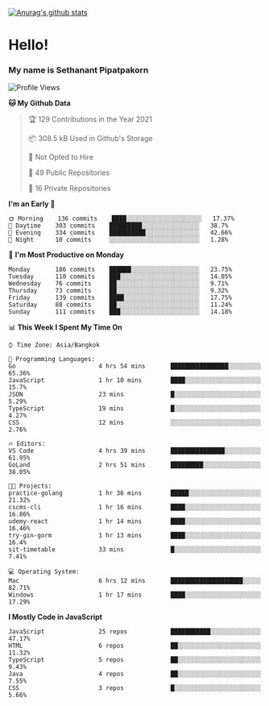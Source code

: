 [![Anurag's github stats](https://github-readme-stats.vercel.app/api?username=thetkpark&count_private=true&show_icons=true&theme=dracula)](https://github.com/anuraghazra/github-readme-stats)

# Hello!
### My name is Sethanant Pipatpakorn

<!--START_SECTION:waka-->
![Profile Views](http://img.shields.io/badge/Profile%20Views-7-blue)

**🐱 My Github Data** 

> 🏆 129 Contributions in the Year 2021
 > 
> 📦 308.5 kB Used in Github's Storage 
 > 
> 🚫 Not Opted to Hire
 > 
> 📜 49 Public Repositories 
 > 
> 🔑 16 Private Repositories  
 > 
**I'm an Early 🐤** 

```text
🌞 Morning    136 commits    ████░░░░░░░░░░░░░░░░░░░░░   17.37% 
🌆 Daytime    303 commits    █████████░░░░░░░░░░░░░░░░   38.7% 
🌃 Evening    334 commits    ██████████░░░░░░░░░░░░░░░   42.66% 
🌙 Night      10 commits     ░░░░░░░░░░░░░░░░░░░░░░░░░   1.28%

```
📅 **I'm Most Productive on Monday** 

```text
Monday       186 commits    ██████░░░░░░░░░░░░░░░░░░░   23.75% 
Tuesday      110 commits    ███░░░░░░░░░░░░░░░░░░░░░░   14.05% 
Wednesday    76 commits     ██░░░░░░░░░░░░░░░░░░░░░░░   9.71% 
Thursday     73 commits     ██░░░░░░░░░░░░░░░░░░░░░░░   9.32% 
Friday       139 commits    ████░░░░░░░░░░░░░░░░░░░░░   17.75% 
Saturday     88 commits     ██░░░░░░░░░░░░░░░░░░░░░░░   11.24% 
Sunday       111 commits    ███░░░░░░░░░░░░░░░░░░░░░░   14.18%

```


📊 **This Week I Spent My Time On** 

```text
⌚︎ Time Zone: Asia/Bangkok

💬 Programming Languages: 
Go                       4 hrs 54 mins       ████████████████░░░░░░░░░   65.36% 
JavaScript               1 hr 10 mins        ████░░░░░░░░░░░░░░░░░░░░░   15.7% 
JSON                     23 mins             █░░░░░░░░░░░░░░░░░░░░░░░░   5.29% 
TypeScript               19 mins             █░░░░░░░░░░░░░░░░░░░░░░░░   4.27% 
CSS                      12 mins             ░░░░░░░░░░░░░░░░░░░░░░░░░   2.76%

🔥 Editors: 
VS Code                  4 hrs 39 mins       ███████████████░░░░░░░░░░   61.95% 
GoLand                   2 hrs 51 mins       █████████░░░░░░░░░░░░░░░░   38.05%

🐱‍💻 Projects: 
practice-golang          1 hr 36 mins        █████░░░░░░░░░░░░░░░░░░░░   21.32% 
cscms-cli                1 hr 16 mins        ████░░░░░░░░░░░░░░░░░░░░░   16.86% 
udemy-react              1 hr 14 mins        ████░░░░░░░░░░░░░░░░░░░░░   16.46% 
try-gin-gorm             1 hr 13 mins        ████░░░░░░░░░░░░░░░░░░░░░   16.4% 
sit-timetable            33 mins             █░░░░░░░░░░░░░░░░░░░░░░░░   7.41%

💻 Operating System: 
Mac                      6 hrs 12 mins       ████████████████████░░░░░   82.71% 
Windows                  1 hr 17 mins        ████░░░░░░░░░░░░░░░░░░░░░   17.29%

```

**I Mostly Code in JavaScript** 

```text
JavaScript               25 repos            ███████████░░░░░░░░░░░░░░   47.17% 
HTML                     6 repos             ██░░░░░░░░░░░░░░░░░░░░░░░   11.32% 
TypeScript               5 repos             ██░░░░░░░░░░░░░░░░░░░░░░░   9.43% 
Java                     4 repos             ██░░░░░░░░░░░░░░░░░░░░░░░   7.55% 
CSS                      3 repos             █░░░░░░░░░░░░░░░░░░░░░░░░   5.66%

```



<!--END_SECTION:waka-->
